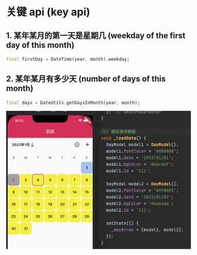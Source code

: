 # 关键 api (key api)

## 1. 某年某月的第一天是星期几 (weekday of the first day of this month)

```dart
final firstDay = DateTime(year, month).weekday;
```

## 2. 某年某月有多少天 (number of days of this month)

```dart
final days = DateUtils.getDaysInMonth(year, month);
```

![demo](demo.png)